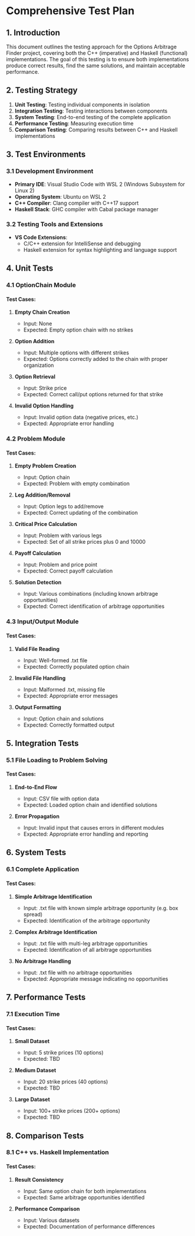 # Comprehensive Test Plan

## 1. Introduction

This document outlines the testing approach for the Options Arbitrage Finder project, covering both the C++ (imperative) and Haskell (functional) implementations. The goal of this testing is to ensure both implementations produce correct results, find the same solutions, and maintain acceptable performance.

## 2. Testing Strategy

1. **Unit Testing**: Testing individual components in isolation
2. **Integration Testing**: Testing interactions between components
3. **System Testing**: End-to-end testing of the complete application
4. **Performance Testing**: Measuring execution time
5. **Comparison Testing**: Comparing results between C++ and Haskell implementations

## 3. Test Environments

### 3.1 Development Environment
- **Primary IDE**: Visual Studio Code with WSL 2 (Windows Subsystem for Linux 2)
- **Operating System**: Ubuntu on WSL 2
- **C++ Compiler**: Clang compiler with C++17 support
- **Haskell Stack**: GHC compiler with Cabal package manager

### 3.2 Testing Tools and Extensions
- **VS Code Extensions**:
  - C/C++ extension for IntelliSense and debugging
  - Haskell extension for syntax highlighting and language support

## 4. Unit Tests

### 4.1 OptionChain Module

#### Test Cases:
1. **Empty Chain Creation**
   - Input: None
   - Expected: Empty option chain with no strikes
   
2. **Option Addition**
   - Input: Multiple options with different strikes
   - Expected: Options correctly added to the chain with proper organization
   
3. **Option Retrieval**
   - Input: Strike price
   - Expected: Correct call/put options returned for that strike
   
4. **Invalid Option Handling**
   - Input: Invalid option data (negative prices, etc.)
   - Expected: Appropriate error handling

### 4.2 Problem Module

#### Test Cases:
1. **Empty Problem Creation**
   - Input: Option chain
   - Expected: Problem with empty combination
   
2. **Leg Addition/Removal**
   - Input: Option legs to add/remove
   - Expected: Correct updating of the combination
   
3. **Critical Price Calculation**
   - Input: Problem with various legs
   - Expected: Set of all strike prices plus 0 and 10000
   
4. **Payoff Calculation**
   - Input: Problem and price point
   - Expected: Correct payoff calculation

5. **Solution Detection**
   - Input: Various combinations (including known arbitrage opportunities)
   - Expected: Correct identification of arbitrage opportunities

### 4.3 Input/Output Module

#### Test Cases:
1. **Valid File Reading**
   - Input: Well-formed .txt file
   - Expected: Correctly populated option chain
   
2. **Invalid File Handling**
   - Input: Malformed .txt, missing file
   - Expected: Appropriate error messages
   
3. **Output Formatting**
   - Input: Option chain and solutions
   - Expected: Correctly formatted output

## 5. Integration Tests

### 5.1 File Loading to Problem Solving

#### Test Cases:
1. **End-to-End Flow**
   - Input: CSV file with option data
   - Expected: Loaded option chain and identified solutions
   
2. **Error Propagation**
   - Input: Invalid input that causes errors in different modules
   - Expected: Appropriate error handling and reporting


## 6. System Tests

### 6.1 Complete Application

#### Test Cases:
1. **Simple Arbitrage Identification**
   - Input: .txt file with known simple arbitrage opportunity (e.g. box spread)
   - Expected: Identification of the arbitrage opportunity
   
2. **Complex Arbitrage Identification**
   - Input: .txt file with multi-leg arbitrage opportunities
   - Expected: Identification of all arbitrage opportunities
   
3. **No Arbitrage Handling**
   - Input: .txt file with no arbitrage opportunities
   - Expected: Appropriate message indicating no opportunities
   

## 7. Performance Tests

### 7.1 Execution Time

#### Test Cases:
1. **Small Dataset**
   - Input: 5 strike prices (10 options)
   - Expected: TBD
   
2. **Medium Dataset**
   - Input: 20 strike prices (40 options)
   - Expected: TBD
   
3. **Large Dataset**
   - Input: 100+ strike prices (200+ options)
   - Expected: TBD

## 8. Comparison Tests

### 8.1 C++ vs. Haskell Implementation

#### Test Cases:
1. **Result Consistency**
   - Input: Same option chain for both implementations
   - Expected: Same arbitrage opportunities identified
   
2. **Performance Comparison**
   - Input: Various datasets
   - Expected: Documentation of performance differences
